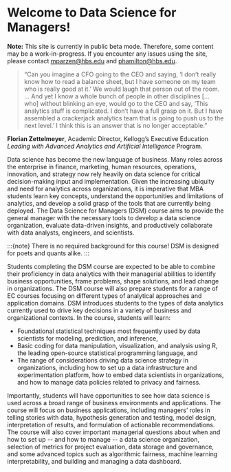 # Welcome to Data Science for Managers!

**Note:** This site is currently in public beta mode. Therefore, some content may be a work-in-progress. If you encounter any issues using the site, please contact mparzen@hbs.edu and phamilton@hbs.edu.  

> “Can you imagine a CFO going to the CEO and saying, ‘I don’t really know how to read a balance sheet, but I have someone on my team who is really good at it.’ We would laugh that person out of the room. … And yet I know a whole bunch of people in other disciplines [… who] without blinking an eye, would go to the CEO and say, ‘This analytics stuff is complicated. I don’t have a full grasp on it. But I have assembled a crackerjack analytics team that is going to push us to the next level.’ I think this is an answer that is no longer acceptable.”

**Florian Zettelmeyer**, Academic Director, Kellogg’s Executive Education *Leading with Advanced Analytics and Artificial Intelligence* Program.

Data science has become the new language of business. Many roles across the enterprise in finance, marketing, human resources, operations, innovation, and strategy now rely heavily on data science for critical decision-making input and implementation. Given the increasing ubiquity and need for analytics across organizations, it is imperative that MBA students learn key concepts, understand the opportunities and limitations of analytics, and develop a solid grasp of the tools that are currently being deployed. The Data Science for Managers (DSM) course aims to provide the general manager with the necessary tools to develop a data science organization, evaluate data-driven insights, and productively collaborate with data analysts, engineers, and scientists.

:::{note}
There is no required background for this course! DSM is designed for poets and quants alike.
:::

Students completing the DSM course are expected to be able to combine their proficiency in data analytics with their managerial abilities to identify business opportunities, frame problems, shape solutions, and lead change in organizations. The DSM course will also prepare students for a range of EC courses focusing on different types of analytical approaches and application domains.
DSM introduces students to the types of data analytics currently used to drive key decisions in a variety of business and organizational contexts. In the course, students will learn: 

+ Foundational statistical techniques most frequently used by data scientists for modeling, prediction, and inference,
+ Basic coding for data manipulation, visualization, and analysis using R, the leading open-source statistical programming language, and
+ The range of considerations driving data science strategy in organizations, including how to set up a data infrastructure and experimentation platform, how to embed data scientists in organizations, and how to manage data policies related to privacy and fairness.

Importantly, students will have opportunities to see how data science is used across a broad range of business environments and applications. The course will focus on business applications, including managers’ roles in telling stories with data, hypothesis generation and testing, model design, interpretation of results, and formulation of actionable recommendations. The course will also cover important managerial questions about when and how to set up -- and how to manage -- a data science organization, selection of metrics for project evaluation, data storage and governance, and some advanced topics such as algorithmic fairness, machine learning interpretability, and building and managing a data dashboard.